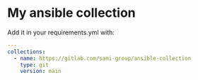 # My ansible collection

Add it in your requirements.yml with:

```yaml
---
collections:
  - name: https://gitlab.com/sami-group/ansible-collection
    type: git
    version: main
```
